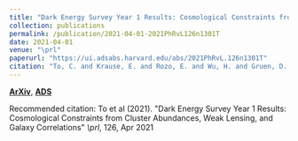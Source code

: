 ```yaml
---
title: "Dark Energy Survey Year 1 Results: Cosmological Constraints from Cluster Abundances, Weak Lensing, and Galaxy Correlations"
collection: publications
permalink: /publication/2021-04-01-2021PhRvL126n1301T
date: 2021-04-01
venue: "\prl"
paperurl: "https://ui.adsabs.harvard.edu/abs/2021PhRvL.126n1301T"
citation: "To, C. and Krause, E. and Rozo, E. and Wu, H. and Gruen, D. and Wechsler, R.~H. and Eifler, T.~F. and Rykoff, E.~S. and Costanzi, M. and Becker, M.~R. and Bernstein, G.~M. and Blazek, J. and Bocquet, S. and Bridle, S.~L. and Cawthon, R. and Choi, A. and Crocce, M. and Davis, C. and DeRose, J. and Drlica-Wagner, A. and Elvin-Poole, J. and Fang, X. and Farahi, A. and Friedrich, O. and Gatti, M. and Gaztanaga, E. and Giannantonio, T. and Hartley, W.~G. and Hoyle, B. and Jarvis, M. and MacCrann, N. and McClintock, T. and Miranda, V. and Pereira, M.~E.~S. and Park, Y. and Porredon, A. and Prat, J. and Rau, M.~M. and Ross, A.~J. and Samuroff, S. and S'anchez, C. and Sevilla-Noarbe, I. and Sheldon, E. and Troxel, M.~A. and Varga, T.~N. and Vielzeuf, P. and Zhang, Y. and Zuntz, J. and Abbott, T.~M.~C. and Aguena, M. and Amon, A. and Annis, J. and Avila, S. and Bertin, E. and Bhargava, S. and Brooks, D. and Burke, D.~L. and Carnero Rosell, A. and Carrasco Kind, M. and Carretero, J. and Chang, C. and Conselice, C. and da Costa, L.~N. and Davis, T.~M. and Desai, S. and Diehl, H.~T. and Dietrich, J.~P. and Everett, S. and Evrard, A.~E. and Ferrero, I. and Flaugher, B. and Fosalba, P. and Frieman, J. and Garc'ia-Bellido, J. and Gruendl, R.~A. and Gutierrez, G. and Hinton, S.~R. and Hollowood, D.~L. and Honscheid, K. and Huterer, D. and James, D.~J. and Jeltema, T. and Kron, R. and Kuehn, K. and Kuropatkin, N. and Lima, M. and Maia, M.~A.~G. and Marshall, J.~L. and Menanteau, F. and Miquel, R. and Morgan, R. and Muir, J. and Myles, J. and Palmese, A. and Paz-Chinch'on, F. and Plazas, A.~A. and Romer, A.~K. and Roodman, A. and Sanchez, E. and Santiago, B. and Scarpine, V. and Serrano, S. and Smith, M. and Suchyta, E. and Swanson, M.~E.~C. and Tarle, G. and Thomas, D. and Tucker, D.~L. and Weller, J. and Wester, W. and Wilkinson, R.~D. and DES Collaboration. &quot;Dark Energy Survey Year 1 Results: Cosmological Constraints from Cluster Abundances, Weak Lensing, and Galaxy Correlations.&quot; <i>\prl</i>, 126, Apr 2021"
---
```


[**ArXiv**](https://arxiv.org/abs/2010.01138), [**ADS**](https://ui.adsabs.harvard.edu/abs/2021PhRvL.126n1301T)

Recommended citation: To et al (2021). "Dark Energy Survey Year 1 Results: Cosmological Constraints from Cluster Abundances, Weak Lensing, and Galaxy Correlations" <i>\prl</i>, 126, Apr 2021
